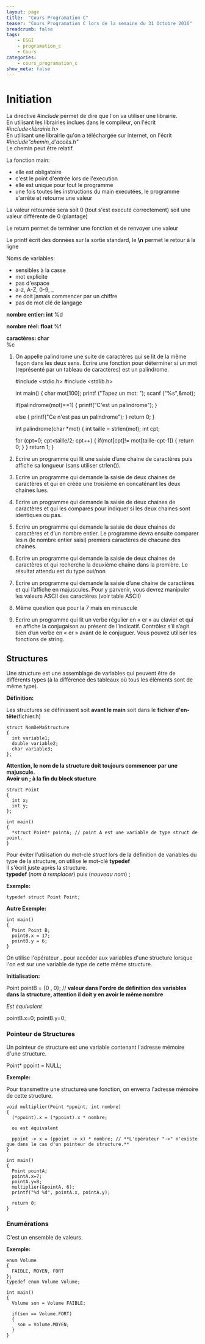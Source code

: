 ```yaml
---
layout: page
title:  "Cours Programation C"
teaser: "Cours Programation C lors de la semaine du 31 Octobre 2016"
breadcrumb: false
tags:
    - ESGI
    - programation_c
    - Cours
categories:
    - cours_programation_c
show_meta: false
---
```


# Initiation

La directive *#include* permet de dire que l'on va utiliser une librairie.  
En utilisant les librairies inclues dans le compileur, on l'écrit *#include<librairie.h>*  
En utilisant une librairie qu'on a téléchargée sur internet, on l'écrit *#include"chemin_d'accès.h"*  
Le chemin peut être relatif.  


La fonction main:
  - elle est obligatoire  
  - c'est le point d'entrée lors de l'execution  
  - elle est unique pour tout le programme  
  - une fois toutes les instructions du main executées, le programme s'arrête et retourne une valeur

La valeur retournée sera soit 0 (tout s'est executé correctement) soit une valeur différente de 0 (plantage)  

Le return permet de terminer une fonction et de renvoyer une valeur  

Le printf écrit des données sur la sortie standard, le **\n** permet le retour à la ligne  

Noms de variables:  
  - sensibles à la casse
  - mot explicite
  - pas d'espace
  - a-z, A-Z, 0-9, _
  - ne doit jamais commencer par un chiffre
  - pas de mot clé de langage

**nombre entier: int**
    %d

**nombre réel: float**
    %f  

**caractères: char**  
    %c

1) On appelle palindrome une suite de caractères qui se lit de la même façon dans les deux
sens. Ecrire une fonction pour déterminer si un mot (représenté par un tableau de
caractères) est un palindrome.

    #include <stdio.h>
    #include <stdlib.h>

    int main()
    {
    char mot[100];
    printf ("Tapez un mot: ");
    scanf ("%s",&mot);

    if(palindrome(mot)==1)
    {
        printf("C'est un palindrome");
    }

    else
    {
        printf("Ce n'est pas un palindrome");
    }
    return 0;
    }

    int palindrome(char *mot)
    {
    int taille = strlen(mot);
    int cpt;

    for (cpt=0; cpt<taille/2; cpt++)
    {
    if(mot[cpt]!= mot[taille-cpt-1])
    {
     return 0;
    }
    }
    return 1;
    }

2) Ecrire un programme qui lit une saisie d’une chaine de caractères puis affiche sa longueur
(sans utiliser strlen()).

3) Ecrire un programme qui demande la saisie de deux chaines de caractères et qui en créée
une troisième en concaténant les deux chaines lues.

4) Ecrire un programme qui demande la saisie de deux chaines de caractères et qui les
compares pour indiquer si les deux chaines sont identiques ou pas.

5) Ecrire un programme qui demande la saisie de deux chaines de caractères et d’un nombre
entier. Le programme devra ensuite comparer les n (le nombre entier saisi) premiers
caractères de chacune des chaines.

6) Ecrire un programme qui demande la saisie de deux chaines de caractères et qui recherche la
deuxième chaine dans la première. Le résultat attendu est du type oui/non

7) Ecrire un programme qui demande la saisie d’une chaine de caractères et qui l’affiche en
majuscules. Pour y parvenir, vous devrez manipuler les valeurs ASCII des caractères (voir
table ASCII)

8) Même question que pour la 7 mais en minuscule

9) Ecrire un programme qui lit un verbe régulier en « er » au clavier et qui en affiche la
conjugaison au présent de l’indicatif. Contrôlez s’il s’agit bien d’un verbe en « er » avant de le
conjuguer. Vous pouvez utiliser les fonctions de string.


## Structures

Une structure est une assemblage de variables qui peuvent être de différents types (à la différence des tableaux où tous les éléments sont de même type).

**Définition:**

Les structures se définissent soit **avant le main** soit dans le **fichier d'en-tête**(fichier.h)

    struct NomDeMaStructure
    {
      int variable1;
      double variable2;
      char variable3;
    };

**Attention, le nom de la structure doit toujours commencer par une majuscule.**  
**Avoir un ; à la fin du block stucture**

    struct Point
    {
      int x;
      int y;
    };

    int main()
    {
      *struct Point* pointA; // point A est une variable de type struct de point.
    }

Pour éviter l'utilisation du mot-clé *struct* lors de la définition de variables du type de la structure, on utilise le mot-clé **typedef**  
Il s'écrit juste après la structure.   
**typedef** (*nom à remplacer*) puis (*nouveau nom*) ;

**Exemple:**

    typedef struct Point Point;

**Autre Exemple:**

    int main()
    {
      Point Point B;
      pointB.x = 17;
      pointB.y = 6;
    }

On utilise l'opérateur **.** pour accéder aux variables d'une structure lorsque l'on est sur une variable de type de cette même structure.

**Initialisation:**

Point pointB = {0 , 0}; // **valeur dans l'ordre de définition des variables dans la structure, attention il doit y en avoir le même nombre**

*Est équivalent*

pointB.x=0;
pointB.y=0;

###  Pointeur de Structures

Un pointeur de structure est une variable contenant l'adresse mémoire d'une structure.

Point* ppoint = NULL;

**Exemple:**

Pour transmettre une structureà une fonction, on enverra l'adresse mémoire de cette structure.

    void multiplier(Point *ppoint, int nombre)
    {
      (*ppoint).x = (*ppoint).x * nombre;

      ou est équivalent

      ppoint -> x = (ppoint -> x) * nombre; // **L'opérateur "->" n'existe que dans le cas d'un pointeur de structure.**
    }

    int main()
    {
      Point pointA;
      pointA.x=7;
      pointA.y=8;
      multiplier(&pointA, 6);
      printf("%d %d", pointA.x, pointA.y);

      return 0;
    }

### Enumérations

C'est un ensemble de valeurs.

**Exemple:**

    enum Volume
    {
      FAIBLE, MOYEN, FORT
    };
    typedef enum Volume Volume;

    int main()
    {
      Volume son = Volume FAIBLE;

      if(son == Volume.FORT)
      {
        son = Volume.MOYEN;
      }
    }
